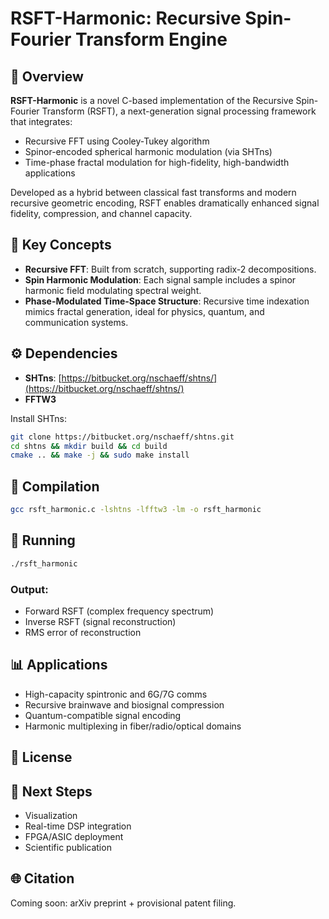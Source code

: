 # RSFT-Harmonic: Recursive Spin-Fourier Transform Engine

## 🔬 Overview

**RSFT-Harmonic** is a novel C-based implementation of the Recursive Spin-Fourier Transform (RSFT), a next-generation signal processing framework that integrates:

* Recursive FFT using Cooley-Tukey algorithm
* Spinor-encoded spherical harmonic modulation (via SHTns)
* Time-phase fractal modulation for high-fidelity, high-bandwidth applications

Developed as a hybrid between classical fast transforms and modern recursive geometric encoding, RSFT enables dramatically enhanced signal fidelity, compression, and channel capacity.

## 📐 Key Concepts

* **Recursive FFT**: Built from scratch, supporting radix-2 decompositions.
* **Spin Harmonic Modulation**: Each signal sample includes a spinor harmonic field modulating spectral weight.
* **Phase-Modulated Time-Space Structure**: Recursive time indexation mimics fractal generation, ideal for physics, quantum, and communication systems.

## ⚙️ Dependencies

* **SHTns**: [https://bitbucket.org/nschaeff/shtns/](https://bitbucket.org/nschaeff/shtns/)
* **FFTW3**

Install SHTns:

```bash
git clone https://bitbucket.org/nschaeff/shtns.git
cd shtns && mkdir build && cd build
cmake .. && make -j && sudo make install
```

## 🔧 Compilation

```bash
gcc rsft_harmonic.c -lshtns -lfftw3 -lm -o rsft_harmonic
```

## 🚀 Running

```bash
./rsft_harmonic
```

### Output:

* Forward RSFT (complex frequency spectrum)
* Inverse RSFT (signal reconstruction)
* RMS error of reconstruction

## 📊 Applications

* High-capacity spintronic and 6G/7G comms
* Recursive brainwave and biosignal compression
* Quantum-compatible signal encoding
* Harmonic multiplexing in fiber/radio/optical domains

## 📜 License


## 🧭 Next Steps

* Visualization
* Real-time DSP integration
* FPGA/ASIC deployment
* Scientific publication

## 🌐 Citation

Coming soon: arXiv preprint + provisional patent filing.

